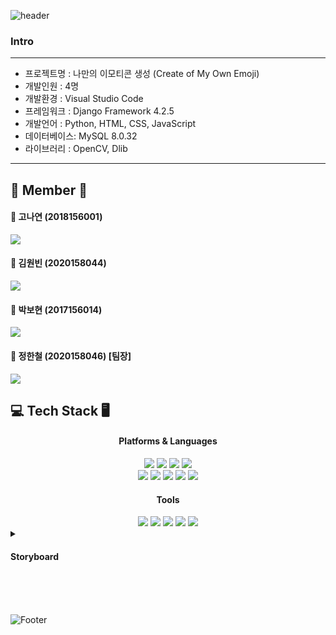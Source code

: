 ![header](https://capsule-render.vercel.app/api?type=waving&color=auto&height=260&section=header&text=Create%20of%20My%20Own%20Emoji&fontSize=55&animation=fadeIn&fontAlignY=38&desc=나만의%20이모티콘%20생성&descAlignY=51&descAlign=65)

### Intro

<hr>

   -  프로젝트명  : 나만의 이모티콘 생성 (Create of My Own Emoji)
   -  개발인원    : 4명
   -  개발환경    : Visual Studio Code
   -  프레임워크  : Django Framework 4.2.5
   -  개발언어    : Python, HTML, CSS, JavaScript
   -  데이터베이스: MySQL 8.0.32
   -  라이브러리  : OpenCV, Dlib
 
<hr>

## 👥 Member 👥
<h4>👧 고나연 (2018156001)</h4>
<a href="https://github.com/ssedogdoom">
    <img src="http://img.shields.io/badge/ssedogdoom-gray?logo=github"/>
</a>

<h4>🧑 김원빈 (2020158044)</h4>
<a href="https://github.com/diffngood">
    <img src="http://img.shields.io/badge/diffngood-gray?logo=github"/>
</a>

<h4>🧑 박보현 (2017156014)
</h4>
<a href="https://github.com/bohyun5904">
  <img src="http://img.shields.io/badge/bohyun5904-gray?logo=github"/>
</a>

<h4>🤴 정한철 (2020158046) [팀장]</h4>
<a href="https://github.com/HancheolJeong">
    <img src="http://img.shields.io/badge/HancheolJeong-gray?logo=github"/>
</a>
<br>


## 💻️ Tech Stack 🖥️
<div align="center">
  <div align="center">
    <h4>Platforms & Languages</h4>
  </div>
  <img src="https://img.shields.io/badge/HTML5-E34F26?style=flat&logo=HTML5&logoColor=white" />
  <img src="https://img.shields.io/badge/CSS3-1572B6?style=flat&logo=CSS3&logoColor=white" />
  <img src="https://img.shields.io/badge/JavaScript-yellow?style=flat&logo=JavaScript&logoColor=white" />
  <img src="https://img.shields.io/badge/Django-092E20?style=flat&logo=Django&logoColor=white" />
  <!--<img src="https://img.shields.io/badge/React-61DAFB?style=flat&logo=React&logoColor=white" />-->
  <br>
  <img src="https://img.shields.io/badge/Python-3776AB?style=flat&logo=Python&logoColor=white" />
  <img src="https://img.shields.io/badge/OpenCV-5C3EE8?style=flat&logo=OpenCV&logoColor=white" />
  <img src="https://img.shields.io/badge/Dlib-008000?style=flat&logo=Dlib&logoColor=white" />
  <img src="https://img.shields.io/badge/GAN-282C4C?style=flat&logo=Google Drive&logoColor=white" />
  <img src="https://img.shields.io/badge/MySQL-4479A1?style=flat&logo=MySQL&logoColor=white" />
  <div align="center">
    <h4>Tools</h4>
  </div>
  <img src="https://img.shields.io/badge/Visual Studio Code-007ACC?style=flat&logo=Visual Studio Code&logoColor=white" />
  <img src="https://img.shields.io/badge/Figma-F24E1E?style=flat&logo=Figma&logoColor=white" />
  <img src="https://img.shields.io/badge/Discord-5865F2?style=flat&logo=Discord&logoColor=white" />
  <img src="https://img.shields.io/badge/GitHub-181717?style=flat&logo=GitHub&logoColor=white" />
  <img src="https://img.shields.io/badge/Notion-000000?style=flat&logo=Notion&logoColor=white" />
</div>
<!--
<details>
  <summary><h4>Database Design</h4></summary>
  DB 설계 추가예정
</details>
<br>
-->
<details>
  <summary><h4>Storyboard</h4></summary>
  [임시 스토리보드]
  
  ![img](https://user-images.githubusercontent.com/103239379/226330891-38037002-c71c-46e8-90fb-698a02a5d36e.jpg)
  스토리보드 수정예정
</details>

<br><br><br>
![Footer](https://capsule-render.vercel.app/api?type=waving&color=auto&height=200&section=footer)

